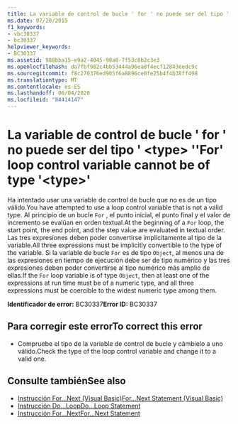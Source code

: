 ```yaml
---
title: La variable de control de bucle ' for ' no puede ser del tipo ' <type> '
ms.date: 07/20/2015
f1_keywords:
- vbc30337
- bc30337
helpviewer_keywords:
- BC30337
ms.assetid: 988bba15-e9a2-4045-98a0-7f53c8b2c3e3
ms.openlocfilehash: da7fbf982c4bb53444a96ea8f4ecf12843eedc9c
ms.sourcegitcommit: f8c270376ed905f6a8896ce0fe25b4f4b38ff498
ms.translationtype: MT
ms.contentlocale: es-ES
ms.lasthandoff: 06/04/2020
ms.locfileid: "84414147"
---
```

# <a name="for-loop-control-variable-cannot-be-of-type-type"></a><span data-ttu-id="87540-102">La variable de control de bucle ' for ' no puede ser del tipo ' \<type> '</span><span class="sxs-lookup"><span data-stu-id="87540-102">'For' loop control variable cannot be of type '\<type>'</span></span>
<span data-ttu-id="87540-103">Ha intentado usar una variable de control de bucle que no es de un tipo válido.</span><span class="sxs-lookup"><span data-stu-id="87540-103">You have attempted to use a loop control variable that is not a valid type.</span></span> <span data-ttu-id="87540-104">Al principio de un bucle `For` , el punto inicial, el punto final y el valor de incremento se evalúan en orden textual.</span><span class="sxs-lookup"><span data-stu-id="87540-104">At the beginning of a `For` loop, the start point, the end point, and the step value are evaluated in textual order.</span></span> <span data-ttu-id="87540-105">Las tres expresiones deben poder convertirse implícitamente al tipo de la variable.</span><span class="sxs-lookup"><span data-stu-id="87540-105">All three expressions must be implicitly convertible to the type of the variable.</span></span> <span data-ttu-id="87540-106">Si la variable de bucle `For` es de tipo `Object`, al menos una de las expresiones en tiempo de ejecución debe ser de tipo numérico y las tres expresiones deben poder convertirse al tipo numérico más amplio de ellas.</span><span class="sxs-lookup"><span data-stu-id="87540-106">If the `For` loop variable is of type `Object`, then at least one of the expressions at run time must be of a numeric type, and all three expressions must be coercible to the widest numeric type among them.</span></span>  
  
 <span data-ttu-id="87540-107">**Identificador de error:** BC30337</span><span class="sxs-lookup"><span data-stu-id="87540-107">**Error ID:** BC30337</span></span>  
  
## <a name="to-correct-this-error"></a><span data-ttu-id="87540-108">Para corregir este error</span><span class="sxs-lookup"><span data-stu-id="87540-108">To correct this error</span></span>  
  
- <span data-ttu-id="87540-109">Compruebe el tipo de la variable de control de bucle y cámbielo a uno válido.</span><span class="sxs-lookup"><span data-stu-id="87540-109">Check the type of the loop control variable and change it to a valid one.</span></span>  
  
## <a name="see-also"></a><span data-ttu-id="87540-110">Consulte también</span><span class="sxs-lookup"><span data-stu-id="87540-110">See also</span></span>

- [<span data-ttu-id="87540-111">Instrucción For...Next (Visual Basic)</span><span class="sxs-lookup"><span data-stu-id="87540-111">For...Next Statement (Visual Basic)</span></span>](../language-reference/statements/for-next-statement.md)
- [<span data-ttu-id="87540-112">Instrucción Do...Loop</span><span class="sxs-lookup"><span data-stu-id="87540-112">Do...Loop Statement</span></span>](../language-reference/statements/do-loop-statement.md)
- [<span data-ttu-id="87540-113">Instrucción For...Next</span><span class="sxs-lookup"><span data-stu-id="87540-113">For...Next Statement</span></span>](../language-reference/statements/for-next-statement.md)
